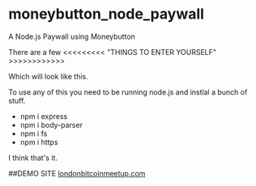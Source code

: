 # moneybutton_node_paywall
A Node.js Paywall using Moneybutton

There are a few <<<<<<<<< "THINGS TO ENTER YOURSELF" >>>>>>>>>>>>
  
  Which will look like this.

To use any of this you need to be running node.js and instlal a bunch of stuff.

- npm i express
- npm i body-parser
- npm i fs
- npm i https

I think that's it.

##DEMO SITE
[londonbitcoinmeetup.com](https://londonbitcoinmeetup.com/byali/)

